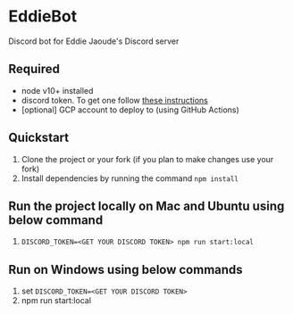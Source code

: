 # EddieBot

Discord bot for Eddie Jaoude's Discord server

## Required

- node v10+ installed
- discord token. To get one follow [these instructions](https://discordjs.guide/preparations/setting-up-a-bot-application.html#creating-your-bot)
- [optional] GCP account to deploy to (using GitHub Actions)

## Quickstart

1. Clone the project or your fork (if you plan to make changes use your fork)
2. Install dependencies by running the command `npm install`

## Run the project locally on Mac and Ubuntu using below command 
1. `DISCORD_TOKEN=<GET YOUR DISCORD TOKEN> npm run start:local`

## Run on Windows using below commands
1. set `DISCORD_TOKEN=<GET YOUR DISCORD TOKEN>`
2. npm run start:local
